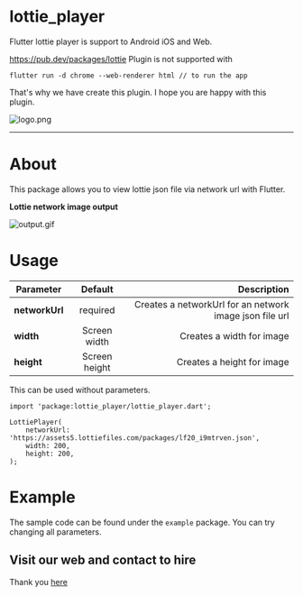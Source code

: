 # lottie_player
Flutter lottie player is support to Android iOS and Web.

https://pub.dev/packages/lottie Plugin is not supported with

```
flutter run -d chrome --web-renderer html // to run the app
```
That's why we have create this plugin. I hope you are happy with this plugin.

![logo.png](https://avatars.githubusercontent.com/u/109963617?s=96&v=4 "logo.png")

---

# About

This package allows you to view lottie json file via network url with Flutter.

**Lottie network image output**

![output.gif](https://raw.githubusercontent.com/team7s/lottie_player/main/output.gif "output.gif")


# Usage

| Parameter           | Default            | Description                              |
| ------------------- | :----------------: | ---------------------------------------: |
| **networkUrl**       | required    | Creates a networkUrl for an network image json file url |
| **width**  | Screen width    | Creates a width for image  |
| **height**   | Screen height | Creates a height for image |

This can be used without parameters.

```
import 'package:lottie_player/lottie_player.dart';

LottiePlayer(
    networkUrl: 'https://assets5.lottiefiles.com/packages/lf20_i9mtrven.json',
    width: 200,
    height: 200,
);
```

# Example
The sample code can be found under the `example` package.
You can try changing all parameters.


## Visit our web and contact to hire
Thank you [here](https://team7s.com/)
